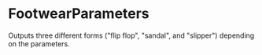 FootwearParameters
==================

Outputs three different forms ("flip flop", "sandal", and "slipper") depending on the parameters.
